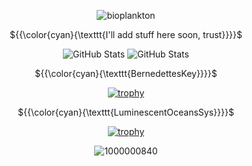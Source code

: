 <div align="center">

![bioplankton](https://komarev.com/ghpvc/?username=BernedettesKey&abbreviated=true&label=Bioplankton&color=59A1C1)

<p align="center"> ${{\color{cyan}{\texttt{I'll add stuff here soon, trust}}}}$ </p>

![GitHub Stats](https://github-readme-stats.vercel.app/api?username=BernedettesKey&show_icons=true&theme=highcontrast)
![GitHub Stats](https://github-readme-stats.vercel.app/api?username=LuminescentOceansSys&show_icons=true&theme=highcontrast)

<p align="center"> ${{\color{cyan}{\texttt{BernedettesKey}}}}$ </p>

[![trophy](https://github-profile-trophy.vercel.app/?username=BernedettesKey)](https://github.com/ryo-ma/github-profile-trophy)

<p align="center"> ${{\color{cyan}{\texttt{LuminescentOceansSys}}}}$ </p>

[![trophy](https://github-profile-trophy.vercel.app/?username=LuminescentOceansSys)](https://github.com/ryo-ma/github-profile-trophy)

![1000000840](https://github.com/user-attachments/assets/89a68ef9-ba7d-49d2-89bd-84bec8f0b91a)

